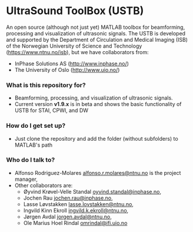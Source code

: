 # UltraSound ToolBox (USTB) #

An open source (although not just yet) MATLAB toolbox for beamforming, processing and visualization of ultrasonic signals. The USTB is developed and supported by the Department of Circulation and Medical Imaging (ISB) of the Norwegian University of Science and Technology (https://www.ntnu.no/isb), but we have collaborators from:

- InPhase Solutions AS (http://www.inphase.no/)
- The University of Oslo (http://www.uio.no/)

### What is this repository for? ###

* Beamforming, processing, and visualization of ultrasonic signals.
* Current version __v1.9.x__ is in beta and shows the basic functionality of USTB for STAI, CPWI, and DW

### How do I get set up? ###

* Just clone the repository and add the folder (without subfolders) to MATLAB's path

### Who do I talk to? ###

* Alfonso Rodriguez-Molares <alfonso.r.molares@ntnu.no> is the project manager,
* Other collaborators are:
    * Øyvind Krøvel-Velle Standal <oyvind.standal@inphase.no>,
    * Jochen Rau <jochen.rau@inphase.no>,
    * Lasse Løvstakken <lasse.lovstakken@ntnu.no>,
    * Ingvild Kinn Ekroll <ingvild.k.ekroll@ntnu.no>, 
    * Jørgen Avdal <jorgen.avdal@ntnu.no>,
    * Ole Marius Hoel Rindal <omrindal@ifi.uio.no>